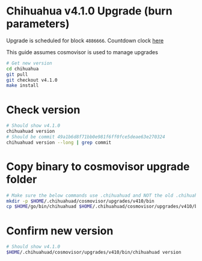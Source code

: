 # Chihuahua v4.1.0 Upgrade (burn parameters)

Upgrade is scheduled for block `4886666`. Countdown clock [here](https://www.mintscan.io/chihuahua/blocks/4886666)

This guide assumes cosmovisor is used to manage upgrades

```bash
# Get new version
cd chihuahua
git pull
git checkout v4.1.0
make install
```

# Check version

```bash
# Should show v4.1.0
chihuahuad version
# Should be commit 49a1b6d8f71bb0e981f6ff0fce5deae63e270324
chihuahuad version --long | grep commit
```

# Copy binary to cosmovisor upgrade folder

```bash
# Make sure the below commands use .chihuahuad and NOT the old .chihuahua folder
mkdir -p $HOME/.chihuahuad/cosmovisor/upgrades/v410/bin
cp $HOME/go/bin/chihuahuad $HOME/.chihuahuad/cosmovisor/upgrades/v410/bin
```

# Confirm new version

```bash
# Should show v4.1.0
$HOME/.chihuahuad/cosmovisor/upgrades/v410/bin/chihuahuad version
```